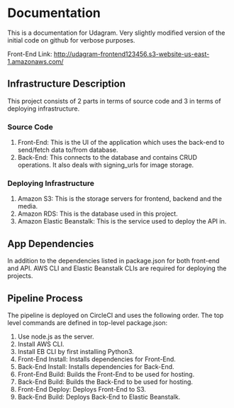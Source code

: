 # Documentation

This is a documentation for Udagram. Very slightly modified version of the initial code on github for verbose purposes.

Front-End Link: http://udagram-frontend123456.s3-website-us-east-1.amazonaws.com/
## Infrastructure Description
This project consists of 2 parts in terms of source code and 3 in terms of deploying infrastructure.

### Source Code
1. Front-End: This is the UI of the application which uses the back-end to send/fetch data to/from database.
2. Back-End: This connects to the database and contains CRUD operations. It also deals with signing_urls for image storage.

### Deploying Infrastructure 
1. Amazon S3: This is the storage servers for frontend, backend and the media.
2. Amazon RDS: This is the database used in this project.
3. Amazon Elastic Beanstalk: This is the service used to deploy the API in.

## App Dependencies
In addition to the dependencies listed in package.json for both front-end and API. AWS CLI and Elastic Beanstalk CLIs are required for deploying the projects.

## Pipeline Process
The pipeline is deployed on CircleCI and uses the following order. The top level commands are defined in top-level package.json:

1. Use node.js as the server.
2. Install AWS CLI.
3. Install EB CLI by first installing Python3.
4. Front-End Install: Installs dependencies for Front-End.
5. Back-End Install: Installs dependencies for Back-End.
6. Front-End Build: Builds the Front-End to be used for hosting.
7. Back-End Build: Builds the Back-End to be used for hosting.
6. Front-End Deploy: Deploys Front-End to S3.
7. Back-End Build: Deploys Back-End to Elastic Beanstalk.